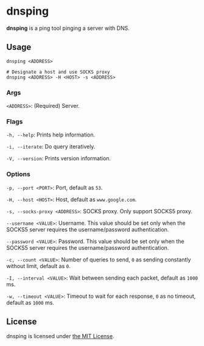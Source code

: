 # dnsping

**dnsping** is a ping tool pinging a server with DNS.

## Usage

```
dnsping <ADDRESS>

# Designate a host and use SOCKS proxy
dnsping <ADDRESS> -H <HOST> -s <ADDRESS>
```

### Args

`<ADDRESS>`: (Required) Server.

### Flags

`-h, --help`: Prints help information.

`-i, --iterate`: Do query iteratively.

`-V, --version`: Prints version information.

### Options

`-p, --port <PORT>`: Port, default as `53`.

`-H, --host <HOST>`: Host, default as `www.google.com`.

`-s, --socks-proxy <ADDRESS>`: SOCKS proxy. Only support SOCKS5 proxy.

`--username <VALUE>`: Username. This value should be set only when the SOCKS5 server requires the username/password authentication.

`--password <VALUE>`: Password. This value should be set only when the SOCKS5 server requires the username/password authentication.

`-c, --count <VALUE>`: Number of queries to send, `0` as sending constantly without limit, default as `0`.

`-I, --interval <VALUE>`: Wait between sending each packet, default as `1000` ms.

`-w, --timeout <VALUE>`: Timeout to wait for each response, `0` as no timeout, default as `1000` ms.

## License

dnsping is licensed under [the MIT License](/LICENSE).
